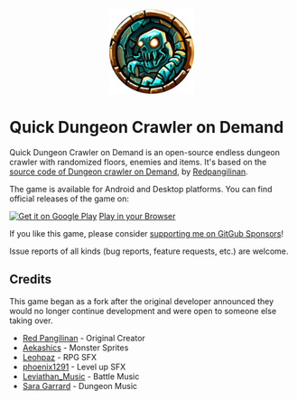 <div align="center">
<img alt="Logo" src="./assets/icon/logo.webp" height="150px" ></img>
</div>

# Quick Dungeon Crawler on Demand

Quick Dungeon Crawler on Demand is an open-source endless dungeon crawler with randomized floors, enemies and items. It's based on the [source code of Dungeon crawler on Demand](https://github.com/redpangilinan/dungeon-crawler-rpg-od), by [Redpangilinan](https://github.com/redpangilinan).

The game is available for Android and Desktop platforms. You can find official releases of the game on:

[![Get it on Google Play](https://play.google.com/intl/en_us/badges/static/images/badges/en_badge_web_generic.png)](https://play.google.com/store/apps/details?id=com.thomaspeissl.quick_dungeon_crawler_od.twa)
[Play in your Browser](https://dungeon.werkstattl.com/)

If you like this game, please consider [supporting me on GitGub Sponsors](https://github.com/sponsors/7underlines)!

Issue reports of all kinds (bug reports, feature requests, etc.) are welcome.


## Credits

This game began as a fork after the original developer announced they would no longer continue development and were open to someone else taking over.

- [Red Pangilinan](https://github.com/redpangilinan) - Original Creator
- [Aekashics](https://aekashics.itch.io/) - Monster Sprites
- [Leohpaz](https://leohpaz.itch.io/) - RPG SFX
- [phoenix1291](https://phoenix1291.itch.io/sound-effects-pack-2) - Level up SFX
- [Leviathan_Music](https://soundcloud.com/leviathan254) - Battle Music
- [Sara Garrard](https://sonatina.itch.io/letsadventure) - Dungeon Music
